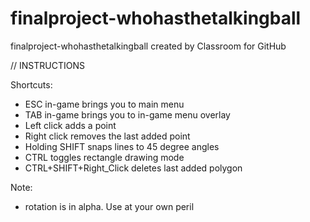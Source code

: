 # finalproject-whohasthetalkingball
finalproject-whohasthetalkingball created by Classroom for GitHub

// INSTRUCTIONS 

Shortcuts:
  - ESC in-game brings you to main menu
  - TAB in-game brings you to in-game menu overlay
  - Left click adds a point
  - Right click removes the last added point
  - Holding SHIFT snaps lines to 45 degree angles
  - CTRL toggles rectangle drawing mode
  - CTRL+SHIFT+Right_Click deletes last added polygon
  
Note:
 - rotation is in alpha. Use at your own peril
  
